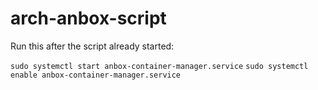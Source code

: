 # arch-anbox-script

Run this after the script already started:

`sudo systemctl start anbox-container-manager.service`
`sudo systemctl enable anbox-container-manager.service`
